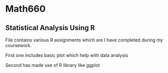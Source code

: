 # Math660

## Statistical Analysis Using R 

File contains various R assignments which are I have completed during my coursework.

First one includes basic plot which help with data analysis

Second has made use of R library like ggplot 

